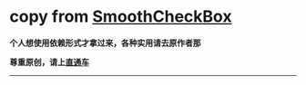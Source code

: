 # copy from [SmoothCheckBox][1]

**个人想使用依赖形式才拿过来，各种实用请去原作者那**

**尊重原创，请上[直通车][1]**












-------------------------------
[1]:https://github.com/andyxialm/SmoothCheckBox